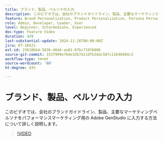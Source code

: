 ```yaml
---
title: ブランド、製品、ペルソナの入力
description: このビデオでは、会社のブランドガイドライン、製品、主要なマーケティングペルソナをパフォーマンスマーケティング用の Adobe GenStudio に入力する方法について詳しく説明します。
feature: Brand Personalization, Product Personalization, Persona Personalization
role: Admin, Developer, Leader, User
level: Beginner, Intermediate, Experienced
doc-type: Feature Video
duration: 429
last-substantial-update: 2024-11-26T00:00:00Z
jira: KT-16521
exl-id: 23610bb4-583b-46d4-ae81-87bc719f6806
source-git-commit: 1537999e76de32b7d11dfb3ddc58fc11648404c3
workflow-type: tm+mt
source-wordcount: '60'
ht-degree: 83%

---
```


# ブランド、製品、ペルソナの入力

このビデオでは、会社のブランドガイドライン、製品、主要なマーケティングペルソナをパフォーマンスマーケティング用の Adobe GenStudio に入力する方法について詳しく説明します。

>[!VIDEO](https://video.tv.adobe.com/v/3439371/?learn=on&enablevpops)
